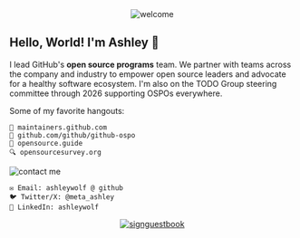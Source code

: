 <div align="center">  
    <img src="https://web.archive.org/web/20090806183722/http://www.geocities.com/butterflytamryn/welcome.gif" alt="welcome">
</div>

## Hello, World! I'm Ashley 🦋 
I lead GitHub's **open source programs** team. We partner with teams across the company and industry to empower open source leaders and advocate for a healthy software ecosystem. I'm also on the TODO Group steering committee through 2026 supporting OSPOs everywhere.

Some of my favorite hangouts:
```
📍 maintainers.github.com
🏰 github.com/github/github-ospo
📖 opensource.guide
🔍 opensourcesurvey.org
```

![contact me](https://web.archive.org/web/20090829010151/http://www.geocities.com/ncdunn1220/COMPUTER_EMAILMEANIM-vi.gif)

```
✉️ Email: ashleywolf @ github
🐦 Twitter/X: @meta_ashley
🔗 LinkedIn: ashleywolf
```

<div align="center">  
    <a href="https://gist.github.com/ashleywolf/fa00975dff0bc8fdd73d288e8eee9e1a"><img src="https://web.archive.org/web/20090723095553/http://in.geocities.com/prashantcafe/signbook_e0.gif" alt="signguestbook">
</div>
